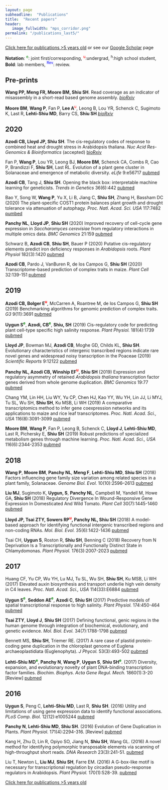```yaml
---
layout: page
subheadline:  "Publications"
title:  "Recent papers"
header:
   image_fullwidth: "mps_corridor.png"
permalink: "/publications_last5/"
---
```


[Click here for publications >5 years old](https://shiulab.github.io/publications_older/) or see our [Google Scholar](https://scholar.google.com/citations?user=q8qVi6sAAAAJ&hl=en) page

__Notation__: <font color="green"><sup>e</sup></font>: joint first/corresponding, <font color="red"><sup>u</sup></font>:undergrad, <sup>h</sup>:high school student, __Bold__: lab members, <font color="blue"><sup>Rev</sup></font>: review.

## Pre-prints

**Wang PP, Meng FR, Moore BM, Shiu SH**. Read coverage as an indicator of misassembly in a short-read based genome assembly. *[bioRxiv](https://doi.org/10.1101/790337)*

**Moore BM**, **Wang P**, Fan P, **Lee A**<font color="red"><sup>u</sup></font>, Leong B, Lou YR, Schenck C, Sugimoto K, Last R, **Lehti-Shiu MD**, Barry CS, **Shiu SH** *[bioRxiv](https://doi.org/10.1101/2020.01.13.112102)*

## 2020

**Azodi CB, Lloyd JP, Shiu SH**. The cis-regulatory codes of response to combined heat and drought stress in Arabidopsis thaliana. *Nuc Acid Res-Genomics & Bioinformatics* (accepted) [bioRxiv](https://doi.org/10.1101/2020.02.28.969261)

Fan P, **Wang P**, Lou YR, Leong BJ, **Moore BM**, Schenck CA, Combs R, Cao P, Brandizzi F, **Shiu SH**, Last RL. Evolution of a plant gene cluster in Solanaceae and emergence of metabolic diversity. *eLife* 9:e56717 [pubmed](https://pubmed.ncbi.nlm.nih.gov/32613943/)

**Azodi CB**, Tang J, **Shiu SH**. Opening the black box: interpretable machine learning for geneticists. *Trends in Genetics* 36(6):442 [pubmed](https://pubmed.ncbi.nlm.nih.gov/32396837/)

Bao Y, Song W, **Wang P**, Yu X, Li B, Jiang C, **Shiu SH**, Zhang H, Bassham DC (2020) The plant-specific COST1 protein balances plant growth and drought tolerance via attenuation of autophagy. *Proc. Natl. Acad. Sci. USA* 117:7482 [pumbed](https://pubmed.ncbi.nlm.nih.gov/32170020)

**Panchy NL**, **Lloyd JP**, **Shiu SH** (2020) Improved recovery of cell-cycle gene expression in *Saccharomyces cerevisiae* from regulatory interactions in multiple omics data. *BMC Genomics* 21:159 [pubmed](https://pubmed.ncbi.nlm.nih.gov/32054475)

Schwarz B, **Azodi CB**, **Shiu SH**, Bauer P  (2020) Putative cis-regulatory elements predict iron deficiency responses in *Arabidopsis* roots. *Plant Physiol* 182(3):1420 [pubmed](https://pubmed.ncbi.nlm.nih.gov/31937681)

**Azodi CB**, Pardo J, VanBuren R, de los Campos G, **Shiu SH** (2020) Transcriptome-based prediction of complex traits in maize. *Plant Cell* 32:139-151 [pubmed](https://www.ncbi.nlm.nih.gov/pubmed/31641024)

## 2019

**Azodi CB, Bolger E<font color="red"><sup>u</sup></font>**, McCarren A, Roantree M, de los Campos G, **Shiu SH** (2019) Benchmarking algorithms for genomic prediction of complex traits. *G3* 9(11):3691 [pubmed](https://www.ncbi.nlm.nih.gov/pubmed/31533955)

**Uygun S<font color="green"><sup>e</sup></font>**, **Azodi, CB<font color="green"><sup>e</sup></font>**, **Shiu, SH** (2019) Cis-regulatory code for predicting plant cell-type specific high salinity response. *Plant Physiol.* 181(4):1739 [pubmed](https://www.ncbi.nlm.nih.gov/pubmed/31551359)

**Lloyd JP**, Bowman MJ, **Azodi CB**, Moghe GD, Childs KL, **Shiu SH**. Evolutionary characteristics of intergenic transcribed regions indicate rare novel genes and widespread noisy transcription in the Poaceae (2019) *Scientific Reports* 9:12122 [pubmed](https://www.ncbi.nlm.nih.gov/pubmed/31431676)

**Panchy NL, Azodi CB, Winship EF<font color="red"><sup>u</sup></font>, Shiu SH** (2019) Expression and regulatory asymmetry of retained *Arabidopsis thaliana* transcription factor genes derived from whole genome duplication. *BMC Genomics* 19:77 [pubmed](https://www.ncbi.nlm.nih.gov/pubmed/30866803)

Chang YM, Lin HH, Liu WY, Yu CP, Chen HJ, Kao YY, Wu YH, Lin JJ, Li MYJ, Tu SL, Wu SH, **Shiu SH**, Ku MSB, Li WH (2019) A comparative transcriptomics method to infer gene coexpression networks and its applications to maize and rice leaf transcriptomes. *Proc. Natl. Acad. Sci., USA* 116(8):3091-3099 [pubmed](https://www.ncbi.nlm.nih.gov/pubmed/30718437)

**Moore BM**, **Wang P**, Fan P, Leong B, Schenck C, **Lloyd J**, **Lehti-Shiu MD**, Last R, Pichersky E, **Shiu SH** (2019) Robust predictions of specialized metabolism genes through machine learning. *Proc. Natl. Acad. Sci., USA* 116(6):2344-2353 [pubmed](https://www.ncbi.nlm.nih.gov/pubmed/30674669)

## 2018

**Wang P**, **Moore BM**, **Panchy NL**, **Meng F**, **Lehti-Shiu MD**, **Shiu SH** (2018) Factors influencing gene family size variation among related species in a plant family, Solanaceae. *Genome Biol. Evol.* 10(10):2596–2613 [pubmed](https://www.ncbi.nlm.nih.gov/pubmed/29743197)

**Liu MJ**, Sugimoto K, **Uygun, S**, **Panchy NL**, Campbell M, Yandell M, Howe GA, **Shiu SH** (2018) Regulatory Divergence In Wound-Responsive Gene Expression In Domesticated And Wild Tomato. *Plant Cell* 30(7):1445-1460 [pubmed](https://www.ncbi.nlm.nih.gov/pubmed/29743197)

**Lloyd JP, Tsai ZTY, Sowers RP<font color="red"><sup>u</sup></font>, Panchy NL, Shiu SH** (2018) A model-based approach for identifying functional intergenic transcribed regions and non-coding RNAs. *Mol. Biol. Evol.* 35(6):1422-1436 [pubmed](https://www.ncbi.nlm.nih.gov/pubmed/29554332)

Tsai CH, **Uygun S**, Roston R, **Shiu SH**, Benning C (2018) Recovery from N Deprivation Is a Transcriptionally and Functionally Distinct State in Chlamydomonas. *Plant Physiol.* 176(3):2007-2023 [pubmed](https://www.ncbi.nlm.nih.gov/pubmed/29288234) 

## 2017

Huang CF, Yu CP, Wu YH, Lu MJ, Tu SL, Wu SH, **Shiu SH**, Ku MSB, Li WH (2017) Elevated auxin biosynthesis and transport underlie high vein density in C4 leaves. *Proc. Natl. Acad. Sci., USA* 114(33):E6884 [pubmed](https://www.ncbi.nlm.nih.gov/pubmed/28761000)

**Uygun S<font color="green"><sup>e</sup></font>**, **Seddon AE<font color="green"><sup>e</sup></font>**, **Azodi C**, **Shiu SH** (2017) Predictive models of spatial transcriptional response to high salinity. *Plant Physiol.* 174:450-464 [pubmed](https://www.ncbi.nlm.nih.gov/pubmed/28373393) 

**Tsai ZTY**, **Lloyd J**, **Shiu SH** (2017) Defining functional, genic regions in the human genome through integration of biochemical, evolutionary, and genetic evidence. *Mol. Biol. Evol.* 34(7):1788-1798 [pubmed](https://www.ncbi.nlm.nih.gov/pubmed/28398576)

Bennett MS, **Shiu SH**, Triemer RE. (2017) A rare case of plastid protein-coding gene duplication in the chloroplast genome of Euglena archaeoplastidiata (Euglenophyta). *J Phycol.* 53(3):493-502 [pubmed](https://www.ncbi.nlm.nih.gov/pubmed/28295310)

**Lehti-Shiu MD<font color="green"><sup>e</sup></font>**, **Panchy N**, **Wang P**, **Uygun S**, **Shiu SH<font color="green"><sup>e</sup></font>**. (2017) Diversity, expansion, and evolutionary novelty of plant DNA-binding transcription factor families. *Biochim. Biophys. Acta Gene Regul. Mech.* 1860(1):3-20 [Review] [pubmed](http://www.ncbi.nlm.nih.gov/pubmed/27522016)

## 2016

**Uygun S**, Peng C, **Lehti-Shiu MD**, Last R, **Shiu SH**. (2016) Utility and limitations of using gene expression data to identify functional associations. *PLoS Comp. Biol.* 12(12):e1005244 [pubmed](https://www.ncbi.nlm.nih.gov/pubmed/27935950)

**Panchy N**, **Lehti-Shiu MD**, **Shiu SH**. (2016) Evolution of Gene Duplication in Plants. *Plant Physiol.* 171(4):2294-316. [Review] [pubmed](http://www.ncbi.nlm.nih.gov/pubmed/27288366)

Kang H, Zhu D, Lin R, Opiyo SO, Jiang N, **Shiu SH**, Wang GL. (2016) A novel method for identifying polymorphic transposable elements via scanning of high-throughput short reads. *DNA Research* 23(3):241-51. [pubmed](http://www.ncbi.nlm.nih.gov/pubmed/27098848)

Liu T, Newton L, **Liu MJ**, **Shiu SH**, Farre EM. (2016) A G-box-like motif is necessary for transcriptional regulation by circadian pseudo-response regulators in Arabidopsis. *Plant Physiol.* 170(1):528-39. [pubmed](http://www.ncbi.nlm.nih.gov/pubmed/26586835)

[Click here for publications >5 years old](https://shiulab.github.io/publications_older/)





